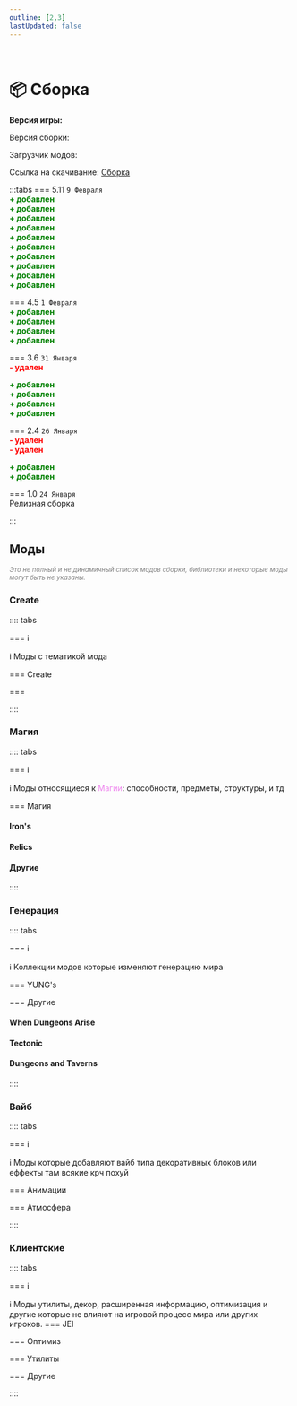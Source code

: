 ```yaml
---
outline: [2,3]
lastUpdated: false
---
```


<Pill name="ML Create & Magic" link="/wiki/archive/ml-createmagic" icon="solar:archive-bold-duotone" color="#868dcc"  /> <br/>

 
# 📦 Сборка 

**Версия игры: <Badge type="info" text="1.20.1" />** 

Версия сборки: <Badge type="info" text="v5.11" />

Загрузчик модов: <Badge type="info" text="Forge" />

Ссылка на скачивание: [Сборка](https://drive.google.com/uc?export=download&id=1Sk18AP-rt9n3ibYLVBVtTllHNcjMWEh7) 


:::tabs 
=== 5.11
`9 Февраля`<br/>
**<span style="color: green;">+ добавлен</span>** <Pill name="Create Cobblestone" link="https://modrinth.com/mod/ihpnEd80" image="https://cdn.modrinth.com/data/ihpnEd80/3b04d5b3830e1f685d78fa765f928d94f11f5d65_96.webp" /> <br/>
**<span style="color: green;">+ добавлен</span>** <Pill name="Create: Food" link="https://modrinth.com/mod/4HnO3el1" image="https://cdn.modrinth.com/data/4HnO3el1/83b7a516998acc6394c9990671eb3fd0e0dee164.gif" /> <br/>
**<span style="color: green;">+ добавлен</span>** <Pill name="Create: Factory" link="https://modrinth.com/mod/j6Zt3N7W" image="https://cdn.modrinth.com/data/j6Zt3N7W/7695e7967fd8386954b8b2f13e579b99c7839650.png" /> <br/>
**<span style="color: green;">+ добавлен</span>** <Pill name="Create: Ultimate Factory [Forge/Fabric]" link="https://modrinth.com/mod/N9QToVpw" image="https://cdn.modrinth.com/data/N9QToVpw/973e6f8a59b52aa91236d2fd54dd92d953148a5f_96.webp" /> <br/>
**<span style="color: green;">+ добавлен</span>** <Pill name="Create Railways Navigator" link="https://modrinth.com/mod/Dq3STxps" image="https://cdn.modrinth.com/data/Dq3STxps/10e1b3796f2fcf5b70bb77110e68b59c750310ac_96.webp" /> <br/>
**<span style="color: green;">+ добавлен</span>** <Pill name="Create: Trading floor" link="https://modrinth.com/mod/WROfLLvn" image="https://cdn.modrinth.com/data/WROfLLvn/4573807702d15fb8529af62a393c85fd5b62b486_96.webp" /> <br/>
**<span style="color: green;">+ добавлен</span>** <Pill name="Create: High Pressure" link="https://modrinth.com/mod/Mn8ziD0c" image="https://cdn.modrinth.com/data/Mn8ziD0c/0a52c693eb09fb52f90244c7deeafec1f7b6a69f_96.webp" /> <br/>
**<span style="color: green;">+ добавлен</span>** <Pill name="Create: Framed" link="https://modrinth.com/mod/15fFZ3f4" image="https://cdn.modrinth.com/data/15fFZ3f4/d4b1d8df190742e464afc64333cfa81614a28ae3_96.webp" /> <br/>
**<span style="color: green;">+ добавлен</span>** <Pill name="Tetra\'s Delight" link="https://modrinth.com/mod/TVhC6ZPD" image="https://cdn.modrinth.com/data/TVhC6ZPD/385f43298c2e8c4ceb1e2ccd172f40dd463a120e.png" /> <br/>
**<span style="color: green;">+ добавлен</span>** <Pill name="Tetratic Combat Expanded" link="https://modrinth.com/mod/gKU2sJEW" image="https://cdn.modrinth.com/data/gKU2sJEW/1fd98151f0db55ab91e5e22e8d55e95680436a9a_96.webp" /> <br/>

=== 4.5 
`1 Февраля`<br/>
**<span style="color: green;">+ добавлен</span>** <Pill name="Cuffed" link="https://www.curseforge.com/minecraft/mc-mods/cuffed" image="https://media.forgecdn.net/avatars/thumbnails/861/843/64/64/638269835732271886.png" /> <br/>
**<span style="color: green;">+ добавлен</span>** <Pill name="MmmMmmMmmMmm" link="https://www.curseforge.com/minecraft/mc-mods/mmmmmmmmmmmm" image="https://media.forgecdn.net/avatars/thumbnails/727/100/64/64/638080208599452100.png" /> <br/>
**<span style="color: green;">+ добавлен</span>** <Pill name="Nature's Compass" link="https://www.curseforge.com/minecraft/mc-mods/natures-compass" image="https://media.forgecdn.net/avatars/thumbnails/54/102/64/64/636131217371752080.png" /> <br/>
**<span style="color: green;">+ добавлен</span>** <Pill name="Drink Beer Refill" link="https://www.curseforge.com/minecraft/mc-mods/drink-beer-refill" image="https://media.forgecdn.net/avatars/thumbnails/667/615/64/64/638062005137304376.png" /> <br/>


=== 3.6
`31 Января`<br/>
**<span style="color: red;">- удален</span>** <Pill name="Pekhui" link="https://www.curseforge.com/minecraft/mc-mods/pehkui" image="https://media.forgecdn.net/avatars/thumbnails/199/987/64/64/636910482436953576.png" /> <br/>

**<span style="color: green;">+ добавлен</span>** <Pill name="Etched" link="https://www.curseforge.com/minecraft/mc-mods/etched" image="https://media.forgecdn.net/avatars/thumbnails/939/472/64/64/638419301379970746.png" /> <br/>
**<span style="color: green;">+ добавлен</span>** <Pill name="Refined Storage" link="https://www.curseforge.com/minecraft/mc-mods/refined-storage" image="https://media.forgecdn.net/avatars/thumbnails/51/695/64/64/636106666531773282.png" /> <br/>
**<span style="color: green;">+ добавлен</span>** <Pill name="Xaero's Minimap" link="https://www.curseforge.com/minecraft/mc-mods/xaeros-minimap" image="https://media.forgecdn.net/avatars/thumbnails/92/854/64/64/636258666554688823.png" /> <br/>
**<span style="color: green;">+ добавлен</span>** <Pill name="Double Doors" link="https://www.curseforge.com/minecraft/mc-mods/double-doors" image="https://media.forgecdn.net/avatars/thumbnails/233/519/64/64/637072440646369425.png" /> <br/>

=== 2.4
`26 Января`<br/>
**<span style="color: red;">- удален</span>** <Pill name="Antique Atlas 4" link="https://modrinth.com/mod/antique-atlas-4" image="https://cdn.modrinth.com/data/Y5Ve4Ui4/afa76ec243b9fcfbbdc164f1d960747e99cab704.png" /> <br/>
**<span style="color: red;">- удален</span>** <Pill name="Alex's Mobs" link="https://www.curseforge.com/minecraft/mc-mods/alexs-mobs" image="https://media.forgecdn.net/avatars/thumbnails/543/777/64/64/637874731161865623.jpeg" /> <br/>

**<span style="color: green;">+ добавлен</span>** <Pill name="Hearth & Home" link="https://www.curseforge.com/minecraft/mc-mods/hearth-and-home" image="https://media.forgecdn.net/avatars/thumbnails/803/216/64/64/638168465504166353.png" /> <br/>
**<span style="color: green;">+ добавлен</span>** <Pill name="Naturalist" link="https://www.curseforge.com/minecraft/mc-mods/naturalist" image="https://media.forgecdn.net/avatars/thumbnails/628/827/64/64/638026024760909658_animated.gif" /> <br/>

=== 1.0
`24 Января`<br/>
Релизная сборка

:::

## Моды  
*<span style="color: gray;"><sup>Это не полный и не динамичный список модов сборки, библиотеки и некоторые моды могут быть не указаны. </sup></span>*


### Create
:::: tabs 

=== ℹ️

ℹ️ Моды с тематикой мода <Pill name="Create" link="https://www.curseforge.com/minecraft/mc-mods/create" image="https://media.forgecdn.net/avatars/thumbnails/1065/184/64/64/638598725500886388.png" />

=== Create 

<BoxCube :items="[ 
    { 
      name: 'Create', 
      link: 'https://www.curseforge.com/minecraft/mc-mods/create', 
      image: 'https://media.forgecdn.net/avatars/thumbnails/1065/184/256/256/638598725500886388.png', 
    },
    {
      name: 'Create Cobblestone',
      link: 'https://modrinth.com/mod/ihpnEd80',
      image: 'https://cdn.modrinth.com/data/ihpnEd80/3b04d5b3830e1f685d78fa765f928d94f11f5d65_96.webp',
    },
    {
      name: 'Create: Food',
      link: 'https://modrinth.com/mod/4HnO3el1',
      image: 'https://cdn.modrinth.com/data/4HnO3el1/83b7a516998acc6394c9990671eb3fd0e0dee164.gif',
    },
    {
      name: 'Create: Factory',
      link: 'https://modrinth.com/mod/j6Zt3N7W',
      image: 'https://cdn.modrinth.com/data/j6Zt3N7W/7695e7967fd8386954b8b2f13e579b99c7839650.png',
    },
    {
      name: 'Create: Ultimate Factory [Forge/Fabric]',
      link: 'https://modrinth.com/mod/N9QToVpw',
      image: 'https://cdn.modrinth.com/data/N9QToVpw/973e6f8a59b52aa91236d2fd54dd92d953148a5f_96.webp',
    },
    {
      name: 'Create Railways Navigator',
      link: 'https://modrinth.com/mod/Dq3STxps',
      image: 'https://cdn.modrinth.com/data/Dq3STxps/10e1b3796f2fcf5b70bb77110e68b59c750310ac_96.webp',
    },
    {
      name: 'Create: Trading floor',
      link: 'https://modrinth.com/mod/WROfLLvn',
      image: 'https://cdn.modrinth.com/data/WROfLLvn/4573807702d15fb8529af62a393c85fd5b62b486_96.webp',
    },
    {
      name: 'Create: High Pressure',
      link: 'https://modrinth.com/mod/Mn8ziD0c',
      image: 'https://cdn.modrinth.com/data/Mn8ziD0c/0a52c693eb09fb52f90244c7deeafec1f7b6a69f_96.webp',
    },
    {
      name: 'Create: Framed',
      link: 'https://modrinth.com/mod/15fFZ3f4',
      image: 'https://cdn.modrinth.com/data/15fFZ3f4/d4b1d8df190742e464afc64333cfa81614a28ae3_96.webp',
    },
    { 
      name: 'Create: Gravity', 
      link: 'https://www.curseforge.com/minecraft/mc-mods/create-gravity', 
      image: 'https://media.forgecdn.net/avatars/thumbnails/946/95/256/256/638431672145306956.png', 
    },
    { 
      name: 'Crafts & Additions', 
      link: 'https://www.curseforge.com/minecraft/mc-mods/createaddition', 
      image: 'https://media.forgecdn.net/avatars/thumbnails/405/250/256/256/637616939209778882.png', 
    },
    { 
      name: 'Enchantment Industry', 
      link: 'https://www.curseforge.com/minecraft/mc-mods/create-enchantment-industry', 
      image: 'https://media.forgecdn.net/avatars/thumbnails/624/857/256/256/638021175448741701.png', 
    },
    { 
      name: 'Create Goggles', 
      link: 'https://www.curseforge.com/minecraft/mc-mods/create-goggles', 
      image: 'https://media.forgecdn.net/avatars/thumbnails/1068/188/256/256/638602681717064214.png', 
    },
    { 
      name: 'Create Jetpack', 
      link: 'https://www.curseforge.com/minecraft/mc-mods/create-jetpack', 
      image: 'https://media.forgecdn.net/avatars/thumbnails/585/29/256/256/637951524914026425.png',
    },
    { 
      name: 'Create Slice & Dice', 
      link: 'https://www.curseforge.com/minecraft/mc-mods/slice-and-dice', 
      image: 'https://media.forgecdn.net/avatars/thumbnails/1076/930/256/256/638614872387774853.png', 
    },
    { 
      name: 'Power Loader', 
      link: 'https://www.curseforge.com/minecraft/mc-mods/create-power-loader', 
      image: 'https://media.forgecdn.net/avatars/thumbnails/903/443/256/256/638352779105838214.png', 
    },
    { 
      name: 'Create: Connected', 
      link: 'https://www.curseforge.com/minecraft/mc-mods/create-connected', 
      image: 'https://media.forgecdn.net/avatars/thumbnails/922/162/256/256/638387242479713653.png',
    },
    { 
      name: 'Create: Copycats+', 
      link: 'https://www.curseforge.com/minecraft/mc-mods/copycats', 
      image: 'https://media.forgecdn.net/avatars/thumbnails/946/562/256/256/638432563570802556.png',  
    },
    { 
      name: 'Create: Interiors', 
      link: 'https://www.curseforge.com/minecraft/mc-mods/interiors', 
      image: 'https://media.forgecdn.net/avatars/thumbnails/1068/436/256/256/638602929407669140.png', 
    },
    { 
      name: 'Steam \'n\' Rails', 
      link: 'https://www.curseforge.com/minecraft/mc-mods/create-steam-n-rails', 
      image: 'https://media.forgecdn.net/avatars/thumbnails/1065/609/256/256/638599304770885171.webp', 
    },
    { 
      name: 'Create Deco', 
      link: 'https://www.curseforge.com/minecraft/mc-mods/create-deco', 
      image: 'https://media.forgecdn.net/avatars/thumbnails/1065/338/256/256/638598933457608969.png', 
    },
    { 
      name: 'More Automation', 
      link: 'https://www.curseforge.com/minecraft/mc-mods/create-more-automation', 
      image: 'https://media.forgecdn.net/avatars/thumbnails/1065/202/256/256/638598743189353680.png', 
    },
    { 
      name: 'Numismatics', 
      link: 'https://www.curseforge.com/minecraft/mc-mods/numismatics', 
      image: 'https://media.forgecdn.net/avatars/thumbnails/975/993/256/256/638479743236516111.png', 
    },
    { 
      name: 'Ore Excavation', 
      link: 'https://www.curseforge.com/minecraft/mc-mods/create-ore-excavation', 
      image: 'https://media.forgecdn.net/avatars/thumbnails/1067/697/256/256/638602012706611157.png', 
    },
    { 
      name: 'Create Encased', 
      link: 'https://www.curseforge.com/minecraft/mc-mods/create-encased', 
      image: 'https://media.forgecdn.net/avatars/thumbnails/1071/505/256/256/638607067577017369.png', 
    },
    { 
      name: 'Create Big Cannons', 
      link: 'https://modrinth.com/mod/create-big-cannons', 
      image: 'https://cdn.modrinth.com/data/GWp4jCJj/39d228c7abac7bb782db7d3f203a24beb164455f_96.webp', 
    },
    { 
      name: 'Create Less Ticking', 
      link: 'https://modrinth.com/mod/create-lt', 
      image: 'https://cdn.modrinth.com/data/RQANGB0o/96951ca0eb2655930cc976e52cb1b656a591df89.png', 
    },
    { 
      name: 'Create Metallurgy', 
      link: 'https://modrinth.com/mod/create-metallurgy', 
      image: 'https://cdn.modrinth.com/data/Soft45xC/325e4872a35bf6bfeb1221423bfd724f2c23c677_96.webp', 
    },
    { 
      name: 'Create Structures', 
      link: 'https://modrinth.com/datapack/create-structures', 
      image: 'https://cdn.modrinth.com/data/IAnP4np7/694d235f12ba11b0c6e6cd9428dab3cfcf233d10_96.webp', 
    },
    { 
      name: 'Create: Dreams & Desires', 
      link: 'https://www.curseforge.com/minecraft/mc-mods/create-dreams-desires', 
      image: 'https://media.forgecdn.net/avatars/thumbnails/1065/286/64/64/638598847906933576_animated.gif', 
    },
    { 
      name: 'Trackwork', 
      link: 'https://modrinth.com/mod/trackwork', 
      image: 'https://cdn.modrinth.com/data/FXDpZRJG/7bac8282c170ff9841ffb4715b8912e6305dddbb_96.webp', 
    },
    { 
      name: 'Clockwork', 
      link: 'https://www.curseforge.com/minecraft/mc-mods/create-clockwork', 
      image: 'https://media.forgecdn.net/avatars/thumbnails/925/381/64/64/638393946266044506_animated.gif', 
    },
]"/>

=== 

::::

### Магия
:::: tabs 

=== ℹ️

ℹ️ Моды относящиеся к <span style="color: violet;">Магии</span>: способности, предметы, структуры, и тд

=== Магия
#### Iron's
<BoxCube :items="[ 
  { 
    name: 'Spells \'n Spellbooks', 
    link: 'https://www.curseforge.com/minecraft/mc-mods/irons-spells-n-spellbooks', 
    image: 'https://media.forgecdn.net/avatars/thumbnails/871/265/64/64/638288661913483053.png', 
    color: '#00FF00', 
  },
  { 
    name: 'Spells Gone Wrong ', 
    link: 'https://modrinth.com/mod/spells-gone-wrong', 
    image: 'https://cdn.modrinth.com/data/4ugLsKOh/8a1bdbfdcfad7fd4d4079c1e5388086555186441_96.webp', 
    color: '#00FF00', 
  },
]"/>

#### Relics
<BoxCube :items="[ 
  { 
    name: 'Relics', 
    link: 'https://modrinth.com/mod/relics-mod', 
    image: 'https://cdn.modrinth.com/data/OCJRPujW/abd5b9d7ed74ec3260e5807cfa1e9c7e28285450.gif', 
    color: '#00FF00', 
  },
  { 
    name: 'Artifacts Compat', 
    link: 'https://modrinth.com/mod/rar-compat', 
    image: 'https://cdn.modrinth.com/data/GnU07giL/df819c4f12475b0df8ca7399baf556f1cfa072fe.gif', 
    color: '#00FF00', 
  },
]"/>

#### Другие
<BoxCube :items="[ 
  { 
    name: 'L_Ender\'s Cataclysm', 
    link: 'https://modrinth.com/mod/l_enders-cataclysm', 
    image: 'https://cdn.modrinth.com/data/46KJle7n/4de43b519c4b4ce09c5a3155e908da446dbf455a_96.webp', 
    color: '#00FF00', 
  },
  { 
    name: 'Artifacts', 
    link: 'https://modrinth.com/mod/artifacts', 
    image: 'https://cdn.modrinth.com/data/P0Mu4wcQ/icon.png', 
    color: '#00FF00', 
  },
  { 
    name: 'Ribbits', 
    link: 'https://modrinth.com/mod/ribbits', 
    image: 'https://cdn.modrinth.com/data/8YcE8y4T/428a4dda4085df0e7e078c69da853740f4294117_96.webp', 
    color: '#00FF00', 
  },
]"/>

:::: 

<!-- ### Механики
:::: tabs
=== jk
<Box :items="[
]"/>

:::: -->


### Генерация
:::: tabs 

=== ℹ️

ℹ️ Коллекции модов которые изменяют генерацию мира

=== YUNG's
<Pill name="YUNGNICKYOUNG" link="https://modrinth.com/user/YUNGNICKYOUNG" image="https://cdn.modrinth.com/user/HCGwycZf/f4ec4b86f9778f12367fbd3a3e9f9e6af6830bee.png" /> <br/>


<BoxCube :items="[ 
  { 
    name: 'Desert Temples', 
    link: 'https://modrinth.com/mod/yungs-better-desert-temples', 
    image: 'https://cdn.modrinth.com/data/XNlO7sBv/32fc82949e922ad9281ac9a8fe965afc04261848_96.webp', 
    color: '#00FF00', 
  },
  { 
    name: 'Dungeons', 
    link: 'https://modrinth.com/mod/yungs-better-dungeons', 
    image: 'https://cdn.modrinth.com/data/o1C1Dkj5/9b54b2d932a5a5b6565c93814935c04902f3179b_96.webp', 
    color: '#00FF00', 
  },
  { 
    name: 'Jungle Temples', 
    link: 'https://modrinth.com/mod/yungs-better-jungle-temples', 
    image: 'https://cdn.modrinth.com/data/z9Ve58Ih/a142b7d112fe6812592de7db2d2badb1398100a7_96.webp', 
    color: '#00FF00', 
  },
  { 
    name: 'Mineshafts', 
    link: 'https://modrinth.com/mod/yungs-better-mineshafts', 
    image: 'https://cdn.modrinth.com/data/HjmxVlSr/4e41ef8344db48b8368cd3d6f35844c8a619f446_96.webp', 
    color: '#00FF00', 
  },
  { 
    name: 'Nether Fortresses', 
    link: 'https://modrinth.com/mod/yungs-better-nether-fortresses', 
    image: 'https://cdn.modrinth.com/data/Z2mXHnxP/3c88dd70c00b5e47addd9fdeba53a7c96076088d_96.webp', 
    color: '#00FF00', 
  },
  { 
    name: 'Ocean Monuments', 
    link: 'https://modrinth.com/mod/yungs-better-ocean-monuments', 
    image: 'https://cdn.modrinth.com/data/3dT9sgt4/05c04c64ab9e5bf523701fa7bc0ac54adec25337_96.webp', 
    color: '#00FF00', 
  },
  { 
    name: 'Witch Huts', 
    link: 'https://modrinth.com/mod/yungs-better-witch-huts', 
    image: 'https://cdn.modrinth.com/data/t5FRdP87/20d3e930ec0a010723df61df091160104294e0b0_96.webp', 
    color: '#00FF00', 
  },
  { 
    name: 'End Island', 
    link: 'https://modrinth.com/mod/yungs-better-end-island', 
    image: 'https://cdn.modrinth.com/data/2BwBOmBQ/78c665ae3617a5b7e8902242b480d7f71ef04307_96.webp', 
    color: '#00FF00', 
  },
  { 
    name: 'Strongholds', 
    link: 'https://modrinth.com/mod/yungs-better-strongholds', 
    image: 'https://cdn.modrinth.com/data/kidLKymU/bfb3cac4ca4d7d891fbbcb34a1d61eaa1d6f3e9a_96.webp', 
    color: '#00FF00', 
  },
  { 
    name: 'Bridges', 
    link: 'https://modrinth.com/mod/yungs-bridges', 
    image: 'https://cdn.modrinth.com/data/Ht4BfYp6/b465e98ac5f2742cf52292e6649b6abb76665e8f_96.webp', 
    color: '#00FF00', 
  },
  { 
    name: 'Extras', 
    link: 'https://modrinth.com/mod/yungs-extras', 
    image: 'https://cdn.modrinth.com/data/ZYgyPyfq/153c00f1d64b90c8b5fd0c5136df91a65efc1df2_96.webp', 
    color: '#00FF00', 
  },
]"/>

=== Другие
#### When Dungeons Arise
<BoxCube :items="[
    { 
      name: 'When Dungeons Arise', 
      link: 'https://modrinth.com/mod/when-dungeons-arise', 
      image: 'https://cdn.modrinth.com/data/8DfbfASn/4240773f6aa5f8c69f44a5e2e0ff313f98ff3389_96.webp', 
      color: '#FF0000', 
    },
    { 
      name: 'Seven Seas', 
      link: 'https://modrinth.com/mod/when-dungeons-arise-seven-seas', 
      image: 'https://cdn.modrinth.com/data/ZsrrjDbP/dde6d034253f027dad87ffb06e2f047b0b5c96a0_96.webp', 
      color: '#FF0000', 
    },
]"/>

#### Tectonic
<BoxCube :items="[
    { 
      name: 'Tectonic', 
      link: 'https://modrinth.com/datapack/tectonic', 
      image: 'https://cdn.modrinth.com/data/lWDHr9jE/c7a4e685e92e64d07860ecee7b8669022fd0985d_96.webp', 
      color: '#FF0000', 
    },
]"/>

#### Dungeons and Taverns
<BoxCube :items="[
    { 
      name: 'Stronghold Overhaul', 
      link: 'https://modrinth.com/datapack/dungeons-and-taverns-stronghold-overhaul', 
      image: 'https://cdn.modrinth.com/data/rYocd2LE/5494b7d3fae40e7909129ddd209ac43f2ed94547_96.webp', 
      color: '#FF0000', 
    },
    { 
      name: 'Pillager Outpost Overhaul', 
      link: 'https://modrinth.com/datapack/dungeons-and-taverns-pillager-outpost-overhaul', 
      image: 'https://cdn.modrinth.com/data/QIt10I7z/5d53bfb8d8b863b0dba40fdeae12bd9e5914b755_96.webp', 
      color: '#FF0000', 
    },
]"/>

::::


### Вайб
:::: tabs 

=== ℹ️

ℹ️ Моды которые добавляют вайб типа декоративных блоков или еффекты там всякие крч похуй

=== Анимации
<BoxCube :items="[
    { 
      name: 'Emotecraft', 
      link: 'https://modrinth.com/plugin/emotecraft', 
      image: 'https://cdn.modrinth.com/data/pZ2wrerK/eed7e2c9851392e5879c7d7cb763f142f124e6d2_96.webp', 
      color: '#FF0000', 
    },
    { 
      name: 'Online Emotes', 
      link: 'https://modrinth.com/mod/online-emotes', 
      image: 'https://cdn.modrinth.com/data/Dc4g4seU/6313f6f4f772d8e75c9f0cb601ea2aa003a2fb9b_96.webp', 
      color: '#FF0000', 
    },
    { 
      name: 'Better Combat', 
      link: 'https://modrinth.com/mod/better-combat', 
      image: 'https://cdn.modrinth.com/data/5sy6g3kz/4d59a2a1ddd25f977b39c89e391edc4cdc7c71ba_96.webp', 
      color: '#FF0000', 
    },
    { 
      name: 'Cataclysmic Combat', 
      link: 'https://modrinth.com/mod/cataclysmic-combat', 
      image: 'https://cdn.modrinth.com/data/MehxyiU4/bfca017772e57975605df4983208ab38c42fe6c0_96.webp', 
      color: '#FF0000', 
    },
    { 
      name: 'Creeper Overhaul', 
      link: 'https://modrinth.com/mod/creeper-overhaul', 
      image: 'https://cdn.modrinth.com/data/MI1LWe93/d42fb7a69f1e7a86584fa1ed43520af98acec065.png', 
      color: '#FF0000', 
    },
    { 
      name: 'Not Enough Animations', 
      link: 'https://modrinth.com/mod/not-enough-animations', 
      image: 'https://cdn.modrinth.com/data/MPCX6s5C/b97fd5f7a893165052408b747286d6eb38d57abb_96.webp', 
      color: '#FF0000', 
    },
]"/>

=== Атмосфера
<BoxCube :items="[
    {
      name: 'Particle Core',
      link: 'https://modrinth.com/mod/RSeLon5O',
      image: 'https://cdn.modrinth.com/data/RSeLon5O/147110a6a4457b2f287f68fc626771f0f8ef2cde_96.webp',
    },
    {
      name: 'Advancement Plaques',
      link: 'https://modrinth.com/mod/9NM0dXub',
      image: 'https://cdn.modrinth.com/data/9NM0dXub/bb63f53585dd34679781c9964874dce8acdf6d26_96.webp',
    },
    {
      name: 'AmbientSounds',
      link: 'https://modrinth.com/mod/fM515JnW',
      image: 'https://cdn.modrinth.com/data/fM515JnW/9a8eca9c055ec1dd753a7209210fcb22a2d40ff7_96.webp',
    },
    {
      name: 'Sound Physics Remastered',
      link: 'https://modrinth.com/mod/qyVF9oeo',
      image: 'https://cdn.modrinth.com/data/qyVF9oeo/798fbfae58ec95ad51f3e1d522b43227306c326c.png',
    },
    {
      name: 'Traveler\'s Titles',
      link: 'https://modrinth.com/mod/JtifUr64',
      image: 'https://cdn.modrinth.com/data/JtifUr64/e7743f2d78a52a1af0ebe5aacbfa940094c63dff_96.webp',
    },
]"/>

::::


### Клиентские 

:::: tabs 

=== ℹ️

ℹ️ Моды утилиты, декор, расширенная информацию, оптимизация и другие которые не влияют на игровой процесс мира или других игроков. 
=== JEI
<BoxCube :items="[
    {
      name: 'Just Enough Breeding (JEBr)',
      link: 'https://modrinth.com/mod/9Pk89J3g',
      image: 'https://cdn.modrinth.com/data/9Pk89J3g/86043395c6a9e34380d3604e0c9cbbebc23b0b7a.png',
    },
    {
      name: 'Just Enough Effect Descriptions (JEED)',
      link: 'https://modrinth.com/mod/EO27GKs1',
      image: 'https://cdn.modrinth.com/data/EO27GKs1/0cae90cd5fbb858e267777ef965a499a83b7ddcb_96.webp',
    },
    {
      name: 'Just Enough Resources (JER)',
      link: 'https://modrinth.com/mod/uEfK2CXF',
      image: 'https://cdn.modrinth.com/data/uEfK2CXF/ca8130fd80167a798d6bfa489dd87fbb871dce94_96.webp',
    },
]"/>


=== Оптимиз
<BoxCube :items="[
    {
      name: 'Embeddium',
      link: 'https://modrinth.com/mod/sk9rgfiA',
      image: 'https://cdn.modrinth.com/data/sk9rgfiA/55f9c50284f8abbbe2a485abfd6a16209201e451_96.webp',
    },
    {
      name: 'Embeddium++',
      link: 'https://modrinth.com/mod/yD9qW65f',
      image: 'https://cdn.modrinth.com/data/yD9qW65f/0f3c3528382cf0830210389266273455e6fd6eeb_96.webp',
    },
    {
      name: 'Embeddium (Rubidium) Extra',
      link: 'https://modrinth.com/mod/oY2B1pjg',
      image: 'https://cdn.modrinth.com/data/oY2B1pjg/e21509d986b82e5a09e46682afd7644ce119cc26_96.webp',
    },
    {
      name: 'Sodium Options API',
      link: 'https://modrinth.com/mod/Es5v4eyq',
      image: 'https://cdn.modrinth.com/data/Es5v4eyq/7bff17babb498584c0edd74211d97435b651c11f_96.webp',
    },
    {
      name: 'Sodium Dynamic Lights',
      link: 'https://modrinth.com/mod/PxQSWIcD',
      image: 'https://cdn.modrinth.com/data/PxQSWIcD/a5ab5515213391934e18baaf487c87e4b24ebfa3_96.webp',
    },
    {
      name: 'Dynamic FPS',
      link: 'https://modrinth.com/mod/LQ3K71Q1',
      image: 'https://cdn.modrinth.com/data/LQ3K71Q1/5056368d0d87c1a9f3efead0cb48ab39a4ea87bf_96.webp',
    },
    {
      name: 'FastQuit',
      link: 'https://modrinth.com/mod/x1hIzbuY',
      image: 'https://cdn.modrinth.com/data/x1hIzbuY/930154d1ed3e855079c5f6ee63faeb9bcbe87cfd_96.webp',
    },
    {
      name: 'Entity Culling',
      link: 'https://modrinth.com/mod/NNAgCjsB',
      image: 'https://cdn.modrinth.com/data/NNAgCjsB/7873452d6cede4daed12da3d7d8c193ab88b4fd6_96.webp',
    },
    {
      name: 'Model Gap Fix',
      link: 'https://modrinth.com/mod/QdG47OkI',
      image: 'https://cdn.modrinth.com/data/QdG47OkI/5a8203e120985d11616614e11ad7b888997000d8.png',
    },
    {
      name: 'ImmediatelyFast',
      link: 'https://modrinth.com/mod/5ZwdcRci',
      image: 'https://cdn.modrinth.com/data/5ZwdcRci/e57b6b451425692ac17ad322d5e14bea686a383a_96.webp',
    },
    {
      name: 'Cull Less Leaves Reforged',
      link: 'https://modrinth.com/mod/qthuEuVy',
      image: 'https://cdn.modrinth.com/data/qthuEuVy/c89e3ec490b4999fda762b996c59cbdc8b76834f_96.webp',
    },
]"/>

=== Утилиты
<BoxCube :items="[
    {
      name: '[EMF] Entity Model Features',
      link: 'https://modrinth.com/mod/4I1XuqiY',
      image: 'https://cdn.modrinth.com/data/4I1XuqiY/6e5bbd0d06b1741bfdab6c0cfab6de8fdaf0064c_96.webp',
    },
    {
      name: '[ETF] Entity Texture Features',
      link: 'https://modrinth.com/mod/BVzZfTc1',
      image: 'https://cdn.modrinth.com/data/BVzZfTc1/af683d206d50b05258d865b0d6e4aa2f2cee12f2_96.webp',
    },
    {
      name: 'Ok Zoomer',
      link: 'https://modrinth.com/mod/aXf2OSFU',
      image: 'https://cdn.modrinth.com/data/aXf2OSFU/6bb42db9ff3dba778257ccc33452c338a7690aba_96.webp',
    },
    {
      name: 'Shulker Box Tooltip',
      link: 'https://modrinth.com/mod/2M01OLQq',
      image: 'https://cdn.modrinth.com/data/2M01OLQq/bb490716cf2590cf84100a495931c3d4743bce43_96.webp',
    },
    {
      name: 'Tool Stats',
      link: 'https://modrinth.com/mod/vuGFx44e',
      image: 'https://cdn.modrinth.com/data/vuGFx44e/192346136bf85057e4602adade6eae5a324f7323.png',
    },
    {
      name: 'Dynamic Crosshair',
      link: 'https://modrinth.com/mod/ZcR9weSm',
      image: 'https://cdn.modrinth.com/data/ZcR9weSm/8da8af58ca961f937bd05d41dcefa26be7b5c182.png',
    },
    {
      name: 'Mouse Tweaks',
      link: 'https://modrinth.com/mod/aC3cM3Vq',
      image: 'https://cdn.modrinth.com/data/aC3cM3Vq/6c0eaa4e60a9c87f4766f222ff63286f09da32c0_96.webp',
    },
    {
      name: 'Xaero\'s Minimap',
      link: 'https://modrinth.com/mod/1bokaNcj',
      image: 'https://cdn.modrinth.com/data/1bokaNcj/354080f65407e49f486fcf9c4580e82c45ae63b8_96.webp',
    },
    {
      name: 'ResourcePackCached',
      link: 'https://modrinth.com/mod/d4phKsx2',
      image: 'https://cdn.modrinth.com/data/d4phKsx2/5ca543437d937f9f8098c82e5b8a523062d2836e_96.webp',
    },
    {
      name: 'Equipment Compare',
      link: 'https://modrinth.com/mod/CYSUVOdj',
      image: 'https://cdn.modrinth.com/data/CYSUVOdj/1cadab9c3d8eacc48ec422b7a08e12c144700a2f_96.webp',
    },
    {
      name: 'Pick Up Notifier',
      link: 'https://modrinth.com/mod/ZX66K16c',
      image: 'https://cdn.modrinth.com/data/ZX66K16c/8005a3a223dde914bebce0639db1127950cc6c1b_96.webp',
    },
    {
      name: 'Enhanced Block Entities',
      link: 'https://modrinth.com/mod/OVuFYfre',
      image: 'https://cdn.modrinth.com/data/OVuFYfre/7313d540ef9514d8680acd5b3feb6a5a079f20fe_96.webp',
    },
    {
      name: 'Controlling',
      link: 'https://modrinth.com/mod/xv94TkTM',
      image: 'https://cdn.modrinth.com/data/xv94TkTM/bdb6feb3d04ca37da4ed5aa73fef062a39d8b3e5_96.webp',
    },
    {
      name: 'Item Highlighter',
      link: 'https://modrinth.com/mod/cVNW5lr6',
      image: 'https://cdn.modrinth.com/data/cVNW5lr6/5e15f8c53ea36ca5391cdd9bbdea33261fa4c18d_96.webp',
    },
    {
      name: 'Enchantment Descriptions',
      link: 'https://modrinth.com/mod/UVtY3ZAC',
      image: 'https://cdn.modrinth.com/data/UVtY3ZAC/1f857baf3d1f78e40343925176c084838c91a891_96.webp',
    },
]"/>

=== Другие
<!-- > [!IMPORTANT] В процессе добавления... -->
<BoxCube :items="[
    {
      name: 'Item Borders',
      link: 'https://modrinth.com/mod/b1fMg6sH',
      image: 'https://cdn.modrinth.com/data/b1fMg6sH/8d57c0d614101a1ebaa9c6cebb90bd1940fb1083.png',
    },
    {
      name: 'Forge Config Screens',
      link: 'https://modrinth.com/mod/5WeWGLoJ',
      image: 'https://cdn.modrinth.com/data/5WeWGLoJ/218f26d9a3c3fd683c2cc6aaa4a5c04f597cb434_96.webp',
    },
    {
      name: 'Panorama Screens',
      link: 'https://modrinth.com/mod/4k0QM1rC',
      image: 'https://cdn.modrinth.com/data/4k0QM1rC/b6627629ad2f5433cd28f870f1bec7e0ea530a08_96.webp',
    },
    {
      name: 'Seamless Loading Screen ',
      link: 'https://modrinth.com/mod/TyTPFOiF',
      image: 'https://cdn.modrinth.com/data/TyTPFOiF/f475bd8fd316e8361b164b7bfa3f803a2a9cd82f_96.webp',
    },
    {
      name: 'Drippy Loading Screen',
      link: 'https://modrinth.com/mod/v3CYg2V9',
      image: 'https://cdn.modrinth.com/data/v3CYg2V9/819ef4e386c8dcd5bd4f5a00bb365d4aeaa28679.png',
    },
    {
      name: 'ItemPhysic Lite',
      link: 'https://modrinth.com/mod/OuyCgP8t',
      image: 'https://cdn.modrinth.com/data/OuyCgP8t/0b6af647b8bd2f5b7230b86566311692273f3360_96.webp',
    },
    {
      name: 'Chat Heads',
      link: 'https://modrinth.com/mod/Wb5oqrBJ',
      image: 'https://cdn.modrinth.com/data/Wb5oqrBJ/icon.png',
    },
]"/>


::::


